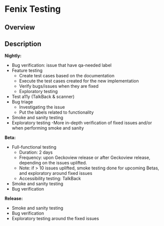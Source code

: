 Fenix Testing
=============

Overview
--------


Description
-----------

**Nightly:**
- Bug verification: issue that have qa-needed label
- Feature testing
    - Create test cases based on the documentation
    - Execute the test cases created for the new implementation
    - Verify bugs/issues when they are fixed
    - Exploratory testing
- Test a11y (TalkBack & scanner)
- Bug triage 
    - Investigating the issue 
    - Put the labels related to functionality
- Smoke and sanity testing
- Exploratory testing
    -More in-depth verification of fixed issues and/or when performing smoke and sanity

**Beta:**
- Full-functional testing 
    - Duration: 2 days
    - Frequency: upon Geckoview release or after Geckoview release, depending on the issues uplifted.
    - Note: if > 10 issues uplifted, smoke testing done for upcoming Betas, and exploratory around fixed issues
    - Accessibility testing: TalkBack
- Smoke and sanity testing 
- Bug verification

**Release:**
- Smoke and sanity testing
- Bug verification
- Exploratory testing around the fixed issues

